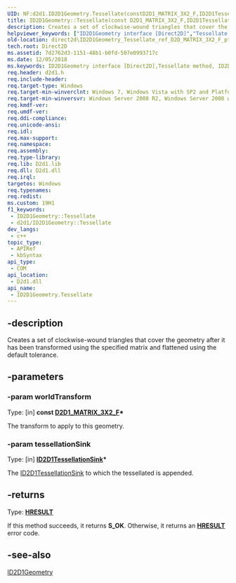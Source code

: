```yaml
---
UID: NF:d2d1.ID2D1Geometry.Tessellate(constD2D1_MATRIX_3X2_F,ID2D1TessellationSink)
title: ID2D1Geometry::Tessellate(const D2D1_MATRIX_3X2_F,ID2D1TessellationSink) (d2d1.h)
description: Creates a set of clockwise-wound triangles that cover the geometry after it has been transformed using the specified matrix and flattened using the default tolerance.
helpviewer_keywords: ["ID2D1Geometry interface [Direct2D]","Tessellate method","ID2D1Geometry.Tessellate","ID2D1Geometry.Tessellate(const D2D1_MATRIX_3X2_F","ID2D1TessellationSink)","ID2D1Geometry::Tessellate","ID2D1Geometry::Tessellate(const D2D1_MATRIX_3X2_F","ID2D1TessellationSink)","Tessellate","Tessellate method [Direct2D]","Tessellate method [Direct2D]","ID2D1Geometry interface","d2d1/ID2D1Geometry::Tessellate","direct2d.ID2D1Geometry_Tessellate_ref_D2D_MATRIX_3X2_F_ptr_ID2D1TessellationSink"]
old-location: direct2d\ID2D1Geometry_Tessellate_ref_D2D_MATRIX_3X2_F_ptr_ID2D1TessellationSink.htm
tech.root: Direct2D
ms.assetid: 7d2762d3-1151-48b1-b0fd-507e0993717c
ms.date: 12/05/2018
ms.keywords: ID2D1Geometry interface [Direct2D],Tessellate method, ID2D1Geometry.Tessellate, ID2D1Geometry.Tessellate(const D2D1_MATRIX_3X2_F,ID2D1TessellationSink), ID2D1Geometry::Tessellate, ID2D1Geometry::Tessellate(const D2D1_MATRIX_3X2_F,ID2D1TessellationSink), Tessellate, Tessellate method [Direct2D], Tessellate method [Direct2D],ID2D1Geometry interface, d2d1/ID2D1Geometry::Tessellate, direct2d.ID2D1Geometry_Tessellate_ref_D2D_MATRIX_3X2_F_ptr_ID2D1TessellationSink
req.header: d2d1.h
req.include-header: 
req.target-type: Windows
req.target-min-winverclnt: Windows 7, Windows Vista with SP2 and Platform Update for Windows Vista [desktop apps \| UWP apps]
req.target-min-winversvr: Windows Server 2008 R2, Windows Server 2008 with SP2 and Platform Update for Windows Server 2008 [desktop apps \| UWP apps]
req.kmdf-ver: 
req.umdf-ver: 
req.ddi-compliance: 
req.unicode-ansi: 
req.idl: 
req.max-support: 
req.namespace: 
req.assembly: 
req.type-library: 
req.lib: D2d1.lib
req.dll: D2d1.dll
req.irql: 
targetos: Windows
req.typenames: 
req.redist: 
ms.custom: 19H1
f1_keywords:
 - ID2D1Geometry::Tessellate
 - d2d1/ID2D1Geometry::Tessellate
dev_langs:
 - c++
topic_type:
 - APIRef
 - kbSyntax
api_type:
 - COM
api_location:
 - D2d1.dll
api_name:
 - ID2D1Geometry.Tessellate
---
```


## -description

Creates a set of clockwise-wound triangles that cover the geometry after it has been transformed using the specified matrix and flattened using the default tolerance.

## -parameters

### -param worldTransform

Type: [in] <b>const <a href="/windows/win32/Direct2D/d2d1-matrix-3x2-f">D2D1_MATRIX_3X2_F</a>*</b>

The transform to apply to this geometry.

### -param tessellationSink

Type: [in] <b><a href="/windows/win32/api/d2d1/nn-d2d1-id2d1tessellationsink">ID2D1TessellationSink</a>*</b>

The <a href="/windows/win32/api/d2d1/nn-d2d1-id2d1tessellationsink">ID2D1TessellationSink</a> to which the tessellated is appended.

## -returns

Type: <b><a href="/windows/win32/com/structure-of-com-error-codes">HRESULT</a></b>

If this method succeeds, it returns <b>S_OK</b>. Otherwise, it returns an [**HRESULT**](/windows/desktop/com/structure-of-com-error-codes) error code.

## -see-also

<a href="/windows/win32/api/d2d1/nn-d2d1-id2d1geometry">ID2D1Geometry</a>

